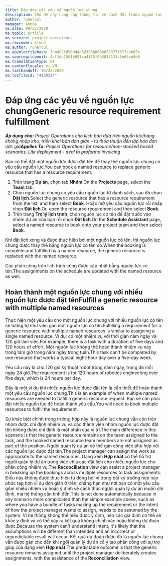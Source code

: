 ```yaml
---
title: Đáp ứng các yêu về nguồn lực chung
description: Chủ đề này cung cấp thông tin về cách đặt trước nguồn lực được nêu tên cho một yêu cầu nguồn lực chung.
author: ruhercul
manager: AnnBe
ms.date: 09/23/2020
ms.topic: article
ms.service: project-operations
ms.reviewer: kfend
ms.author: ruhercul
ms.openlocfilehash: 3c4d02fd589d4a5d39380688852377f57fceb05b
ms.sourcegitcommit: 4cf1dc1561b92fca4175f0b3813133c5e63ce8e6
ms.translationtype: HT
ms.contentlocale: vi-VN
ms.lasthandoff: 10/28/2020
ms.locfileid: "4130334"
---
```

# <a name="generic-resource-requirement-fulfillment"></a><span data-ttu-id="8cb98-103">Đáp ứng các yêu về nguồn lực chung</span><span class="sxs-lookup"><span data-stu-id="8cb98-103">Generic resource requirement fulfillment</span></span>

<span data-ttu-id="8cb98-104">_**Áp dụng cho:** Project Operations cho kịch bản dựa trên nguồn lực/hàng không nhập kho, triển khai bản đơn giản – từ thỏa thuận đến lập hóa đơn ước giá_</span><span class="sxs-lookup"><span data-stu-id="8cb98-104">_**Applies To:** Project Operations for resource/non-stocked based scenarios, Lite deployment - deal to proforma invoicing_</span></span>

<span data-ttu-id="8cb98-105">Bạn có thể đặt một nguồn lực được đặt tên để thay thế nguồn lực chung có yêu cầu nguồn lực.</span><span class="sxs-lookup"><span data-stu-id="8cb98-105">You can book a named resource to replace generic resource that has a resource requirement.</span></span>

1. <span data-ttu-id="8cb98-106">Trên trang **Dự án**, chọn tab **Nhóm**.</span><span class="sxs-lookup"><span data-stu-id="8cb98-106">On the **Projects** page, select the **Team** tab.</span></span>
2. <span data-ttu-id="8cb98-107">Chọn nguồn lực chung có yêu cầu nguồn lực từ danh sách, sau đó chọn **Đặt lịch**.</span><span class="sxs-lookup"><span data-stu-id="8cb98-107">Select the generic resource that has a resource requirement from the list, and then select **Book**.</span></span> <span data-ttu-id="8cb98-108">Hoặc mở yêu cầu nguồn lực rồi nhấp chọn **Đặt lịch**.</span><span class="sxs-lookup"><span data-stu-id="8cb98-108">Or, open the resource requirement and then select **Book**.</span></span>
3. <span data-ttu-id="8cb98-109">Trên trang **Trợ lý lịch trình**, chọn nguồn lực có tên để đặt trước vào nhóm dự án của bạn rồi chọn **Đặt lịch**.</span><span class="sxs-lookup"><span data-stu-id="8cb98-109">On the **Schedule Assistant** page, select a named resource to book onto your project team and then select **Book**.</span></span>

<span data-ttu-id="8cb98-110">Khi đặt lịch xong và được thực hiện bởi một nguồn lực có tên, thì nguồn lực chung được thay thế bằng nguồn lực có tên đó.</span><span class="sxs-lookup"><span data-stu-id="8cb98-110">When the booking is complete and fulfilled by a named resource, the generic resource is replaced with the named resource.</span></span>

<span data-ttu-id="8cb98-111">Các phân công trên lịch trình cũng được cập nhật bằng nguồn lực có tên.</span><span class="sxs-lookup"><span data-stu-id="8cb98-111">The assignments on the schedule are updated with the named resource as well.</span></span>

## <a name="fulfill-a-generic-resource-with-multiple-named-resources"></a><span data-ttu-id="8cb98-112">Hoàn thành một nguồn lực chung với nhiều nguồn lực được đặt tên</span><span class="sxs-lookup"><span data-stu-id="8cb98-112">Fulfill a generic resource with multiple named resources</span></span>
<span data-ttu-id="8cb98-113">Thực hiện một yêu cầu cho một nguồn lực chung với nhiều nguồn lực có tên sẽ tương tự như việc gán một nguồn lực có tên.</span><span class="sxs-lookup"><span data-stu-id="8cb98-113">Fulfilling a requirement for a generic resource with multiple named resources is similar to assigning a single named resource.</span></span> <span data-ttu-id="8cb98-114">Ví dụ: có một nhiệm vụ với thời gian năm ngày và 120 giờ làm việc.</span><span class="sxs-lookup"><span data-stu-id="8cb98-114">For example, there is a task with a duration of five days and 120 hours of effort.</span></span> <span data-ttu-id="8cb98-115">Một nguồn lực không thể hoàn thành nhiệm vụ này trong tám giờ trong năm ngày trong tuần.</span><span class="sxs-lookup"><span data-stu-id="8cb98-115">This task can't be completed by one resource that works a typical eight-hour day over a five-day week.</span></span> 

<span data-ttu-id="8cb98-116">Yêu cầu này là cho 120 giờ kỹ thuật robot trong năm ngày, trong đó mỗi ngày 24 giờ.</span><span class="sxs-lookup"><span data-stu-id="8cb98-116">The requirement is for 120 hours of robotics engineering over five days, which is 24 hours per day.</span></span>

<span data-ttu-id="8cb98-117">Đây là một ví dụ khi nhiều nguồn lực được đặt tên là cần thiết để hoàn thành một yêu cầu nguồn lực chung.</span><span class="sxs-lookup"><span data-stu-id="8cb98-117">This is an example of when multiple named resources are needed to fulfill a generic resource request.</span></span> <span data-ttu-id="8cb98-118">Bạn sẽ cần phải đặt nhiều nguồn lực để hoàn thành yêu cầu.</span><span class="sxs-lookup"><span data-stu-id="8cb98-118">You will need to book multiple resources to fulfill the requirement.</span></span>

<span data-ttu-id="8cb98-119">Sự khác biệt chính trong trường hợp này là nguồn lực chung vẫn còn trên nhóm được chỉ định nhiệm vụ và các thành viên nhóm nguồn lực được đặt tên không được chỉ định là một phần của vị trí.</span><span class="sxs-lookup"><span data-stu-id="8cb98-119">The main difference in this scenario is that the generic resource remains on the team assigned to the task, and the booked named resource team members are not assigned as part of the position.</span></span> <span data-ttu-id="8cb98-120">Người quản lý dự án có thể gán công việc phù hợp với các nguồn lực được đặt tên.</span><span class="sxs-lookup"><span data-stu-id="8cb98-120">The project manager can assign the work as appropriate to the named resources.</span></span> <span data-ttu-id="8cb98-121">Dạng xem **Hợp nhất** có thể hỗ trợ người quản lý dự án trong việc chia các đặt lịch cho nhiều nguồn lực cho phân công nhiệm vụ.</span><span class="sxs-lookup"><span data-stu-id="8cb98-121">The **Reconciliation** view can assist a project manager in breaking up the bookings across multiple resources to task assignments.</span></span> <span data-ttu-id="8cb98-122">Điều này không được thực hiện tự động bởi vì trong bất kỳ trường hợp nào phức tạp hơn ví dụ đơn giản ở trên, chẳng hạn như nơi bạn có một yêu cầu gồm nhiều nhiệm vụ hoặc ý định về cách thức người quản lý dự án muốn chỉ định, mà hệ thống cần tính đến.</span><span class="sxs-lookup"><span data-stu-id="8cb98-122">This is not done automatically because in any scenario more complicated than the simple example above, such as where you have a bundle of tasks making up the requirement or the intent of how the project manager wants to assign, needs to be assumed by the system.</span></span> <span data-ttu-id="8cb98-123">Vì hệ thống không thể hiểu được ý định, nên các giả định có thể sẽ khác ý định và có thể xảy ra kết quả không chính xác hoặc không dự đoán được.</span><span class="sxs-lookup"><span data-stu-id="8cb98-123">Because the system can't understand intent, it's likely that the assumptions will be different than intended and an incorrect or unpredictable result will occur.</span></span> <span data-ttu-id="8cb98-124">Kết quả dự đoán được đó là nguồn lực chung vẫn được gán cho đến khi ngời quản lý dự án cố ý tạo phân công với sự trợ giúp của dạng xem **Hợp nhất**.</span><span class="sxs-lookup"><span data-stu-id="8cb98-124">The predictable outcome is that the generic resource remains assigned until the project manager deliberately creates assignments, with the assistance of the **Reconciliation** view.</span></span>



